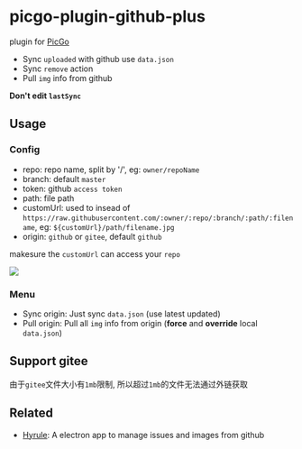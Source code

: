 # picgo-plugin-github-plus

plugin for [PicGo](https://github.com/Molunerfinn/PicGo)

- Sync `uploaded` with github use `data.json`
- Sync `remove` action
- Pull `img` info from github

**Don't edit `lastSync`**

## Usage

### Config

- repo: repo name, split by '/', eg: `owner/repoName`
- branch: default `master`
- token: github `access token`
- path: file path
- customUrl: used to insead of `https://raw.githubusercontent.com/:owner/:repo/:branch/:path/:filename`, eg: `${customUrl}/path/filename.jpg`
- origin: `github` or `gitee`, default `github`

makesure the `customUrl` can access your `repo`

![](https://zwing.site/imgur/57566062-a7752000-73fa-11e9-99c1-e3a0562bc41d.png)

### Menu

- Sync origin: Just sync `data.json` (use latest updated)
- Pull origin: Pull all `img` info from origin (**force** and **override** local `data.json`)

## Support gitee

由于`gitee`文件大小有`1mb`限制, 所以超过`1mb`的文件无法通过外链获取

## Related

- [Hyrule](https://github.com/zWingz/Hyrule): A electron app to manage issues and images from github
